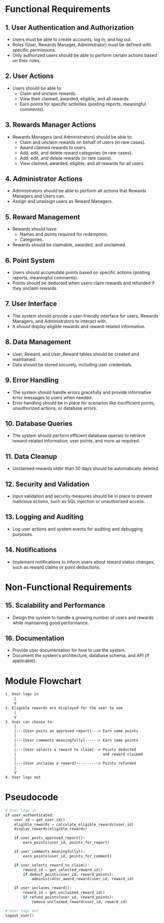 # Functional Requirements

## 1. User Authentication and Authorization
- Users must be able to create accounts, log in, and log out.
- Roles (User, Rewards Manager, Administrator) must be defined with specific permissions.
- Only authorized users should be able to perform certain actions based on their roles.

## 2. User Actions
- Users should be able to:
  - Claim and unclaim rewards.
  - View their claimed, awarded, eligible, and all rewards.
  - Earn points for specific activities (posting reports, meaningful comments).

## 3. Rewards Manager Actions
- Rewards Managers (and Administrators) should be able to:
  - Claim and unclaim rewards on behalf of users (in rare cases).
  - Award claimed rewards to users.
  - Add, edit, and delete reward categories (in rare cases).
  - Add, edit, and delete rewards (in rare cases).
  - View claimed, awarded, eligible, and all rewards for all users.

## 4. Administrator Actions
- Administrators should be able to perform all actions that Rewards Managers and Users can.
- Assign and unassign users as Reward Managers.

## 5. Reward Management
- Rewards should have:
  - Names and points required for redemption.
  - Categories.
- Rewards should be claimable, awarded, and unclaimed.

## 6. Point System
- Users should accumulate points based on specific actions (posting reports, meaningful comments).
- Points should be deducted when users claim rewards and refunded if they unclaim rewards.

## 7. User Interface
- The system should provide a user-friendly interface for users, Rewards Managers, and Administrators to interact with.
- It should display eligible rewards and reward-related information.

## 8. Data Management
- User, Reward, and User_Reward tables should be created and maintained.
- Data should be stored securely, including user credentials.

## 9. Error Handling
- The system should handle errors gracefully and provide informative error messages to users when needed.
- Error handling should be in place for scenarios like insufficient points, unauthorized actions, or database errors.

## 10. Database Queries
- The system should perform efficient database queries to retrieve reward-related information, user points, and more as required.

## 11. Data Cleanup
- Unclaimed rewards older than 30 days should be automatically deleted.

## 12. Security and Validation
- Input validation and security measures should be in place to prevent malicious actions, such as SQL injection or unauthorized access.

## 13. Logging and Auditing
- Log user actions and system events for auditing and debugging purposes.

## 14. Notifications
- Implement notifications to inform users about reward status changes, such as reward claims or point deductions.

# Non-Functional Requirements

## 15. Scalability and Performance
- Design the system to handle a growing number of users and rewards while maintaining good performance.

## 16. Documentation
- Provide user documentation for how to use the system.
- Document the system's architecture, database schema, and API (if applicable).

# Module Flowchart
```txt
1. User logs in
    |
    V
2. Eligible rewards are displayed for the user to see
    |
    V
3. User can choose to:
    |
    |---[User posts an approved report]---> Earn some points
    |
    |---[User comments meaningfully]------> Earn some points
    |
    |---[User selects a reward to claim]--> Points deducted
    |                                       and reward claimed
    |
    |---[User unclaims a reward]----------> Points refunded
    |
    V
4. User logs out
```
# Pseudocode

```python
# User logs in
if user_authenticated:
    user_id = get_user_id()
    eligible_rewards = calculate_eligible_rewards(user_id)
    display_rewards(eligible_rewards)

    if user_posts_approved_report():
        earn_points(user_id, points_for_report)

    if user_comments_meaningfully():
        earn_points(user_id, points_for_comment)

    if user_selects_reward_to_claim():
        reward_id = get_selected_reward_id()
        if deduct_points(user_id, reward_points):
            administrator_award_reward(user_id, reward_id)

    if user_unclaims_reward():
        reward_id = get_unclaimed_reward_id()
        if refund_points(user_id, reward_points):
            remove_unclaimed_reward(user_id, reward_id)

# User logs out
logout_user()
```

